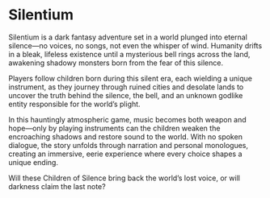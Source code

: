 # Silentium

Silentium is a dark fantasy adventure set in a world plunged into eternal silence—no voices, no songs, not even the whisper of wind. Humanity drifts in a bleak, lifeless existence until a mysterious bell rings across the land, awakening shadowy monsters born from the fear of this silence.

Players follow children born during this silent era, each wielding a unique instrument, as they journey through ruined cities and desolate lands to uncover the truth behind the silence, the bell, and an unknown godlike entity responsible for the world’s plight.

In this hauntingly atmospheric game, music becomes both weapon and hope—only by playing instruments can the children weaken the encroaching shadows and restore sound to the world. With no spoken dialogue, the story unfolds through narration and personal monologues, creating an immersive, eerie experience where every choice shapes a unique ending.

Will these Children of Silence bring back the world’s lost voice, or will darkness claim the last note?
